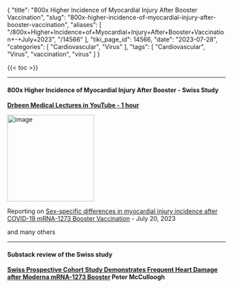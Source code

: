 {
    "title": "800x Higher Incidence of Myocardial Injury After Booster Vaccination",
    "slug": "800x-higher-incidence-of-myocardial-injury-after-booster-vaccination",
    "aliases": [
        "/800x+Higher+Incidence+of+Myocardial+Injury+After+Booster+Vaccination+-+July+2023",
        "/14566"
    ],
    "tiki_page_id": 14566,
    "date": "2023-07-28",
    "categories": [
        "Cardiovascular",
        "Virus"
    ],
    "tags": [
        "Cardiovascular",
        "Virus",
        "vaccination",
        "virus"
    ]
}


{{< toc >}} 

---

#### 800x Higher Incidence of Myocardial Injury After Booster - Swiss Study

 **[Drbeen Medical Lectures in YouTube - 1 hour](https://www.youtube.com/watch?v=VrHZxmk6S7Q&ab_channel=DrbeenMedicalLectures)** 

<img src="https://d378j1rmrlek7x.cloudfront.net/attachments/jpeg/dr.-b.jpg" alt="image" width="200">

Reporting on [Sex-specific differences in myocardial injury incidence after COVID-19 mRNA-1273 Booster Vaccination](https://onlinelibrary.wiley.com/doi/10.1002/ejhf.2978) - July 20, 2023

and many others

---

#### Substack review of the Swiss study

 **[Swiss Prospective Cohort Study Demonstrates Frequent Heart Damage after Moderna mRNA-1273 Booster](https://petermcculloughmd.substack.com/p/swiss-prospective-cohort-study-demonstrates?utm_source=substack&utm_medium=email%20) Peter McCulloogh**